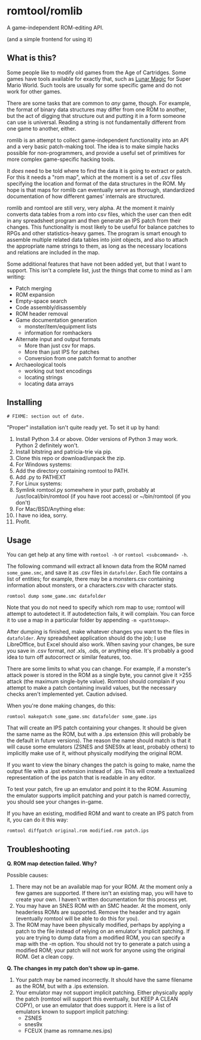 # romtool/romlib

A game-independent ROM-editing API.

(and a simple frontend for using it)

## What is this?

Some people like to modify old games from the Age of Cartridges. Some games
have tools available for exactly that, such as [Lunar
Magic](http://fusoya.eludevisibility.org/lm/index.html) for Super Mario World.
Such tools are usually for some specific game and do not work for other games.

There are some tasks that are common to *any* game, though. For example, the
format of binary data structures may differ from one ROM to another, but the
act of digging that structure out and putting it in a form someone can use is
universal. Reading a string is not fundamentally different from one game to
another, either.

romlib is an attempt to collect game-independent functionality into an API and
a very basic patch-making tool. The idea is to make simple hacks possible for
non-programmers, and provide a useful set of primitives for more complex
game-specific hacking tools.

It *does* need to be told where to find the data it is going to extract or
patch. For this it needs a "rom map", which at the moment is a set of .csv
files specifying the location and format of the data structures in the ROM. My
hope is that maps for romlib can eventually serve as thorough, standardized
documentation of how different games' internals are structured.

romlib and romtool are still very, very alpha. At the moment it mainly converts
data tables from a rom into csv files, which the user can then edit in any
spreadsheet program and then generate an IPS patch from their changes. This
functionality is most likely to be useful for balance patches to RPGs and other
statistics-heavy games. The program is smart enough to assemble multiple
related data tables into joint objects, and also to attach the appropriate name
strings to them, as long as the necessary locations and relations are included
in the map.

Some additional features that have not been added yet, but that I want to
support. This isn't a complete list, just the things that come to mind as I am
writing:

* Patch merging
* ROM expansion
* Empty-space search
* Code assembly/disassembly
* ROM header removal
* Game documentation generation
  - monster/item/equipment lists
  - information for romhackers
* Alternate input and output formats
  - More than just csv for maps.
  - More than just IPS for patches
  - Conversion from one patch format to another
* Archaeological tools
  - working out text encodings
  - locating strings
  - locating data arrays

## Installing

    # FIXME: section out of date.

"Proper" installation isn't quite ready yet. To set it up by hand:

1. Install Python 3.4 or above. Older versions of Python 3 may work. Python 2
definitely won't.
2. Install bitstring and patricia-trie via pip.
3. Clone this repo or download/unpack the zip.
4. For Windows systems:
  1. Add the directory containing romtool to PATH.
  2. Add .py to PATHEXT
5. For Linux systems:
  1. Symlink romtool.py somewhere in your path, probably at
     /usr/local/bin/romtool (if you have root access) or ~/bin/romtool (if you
     don't)
6. For Mac/BSD/Anything else:
  1. I have no idea, sorry.
7. Profit.

## Usage

You can get help at any time with `romtool -h` or `romtool <subcommand> -h`.

The following command will extract all known data from the ROM named
`some_game.smc`, and save it as .csv files in `datafolder`. Each file contains a
list of entities; for example, there may be a monsters.csv containing
information about monsters, or a characters.csv with character stats.

    romtool dump some_game.smc datafolder

Note that you do not need to specify which rom map to use; romtool will attempt
to autodetect it. If autodetection fails, it will complain. You can force it to
use a map in a particular folder by appending `-m <pathtomap>`.

After dumping is finished, make whatever changes you want to the files in
`datafolder`. Any spreadsheet application should do the job; I use LibreOffice,
but Excel should also work. When saving your changes, be sure you save in .csv
format, *not* .xls, .ods, or anything else. It's probably a good idea to turn
off autocorrect or similar features, too.

There are some limits to what you can change. For example, if a monster's
attack power is stored in the ROM as a single byte, you cannot give it >255
attack (the maximum single-byte value). Romtool should complain if you attempt
to make a patch containing invalid values, but the necessary checks aren't
implemented yet. Caution advised.

When you're done making changes, do this:

    romtool makepatch some_game.smc datafolder some_game.ips

That will create an IPS patch containing your changes. It should be given the
same name as the ROM, but with a .ips extension (this will probably be the
default in future versions). The reason the name should match is that it will
cause some emulators (ZSNES and SNES9x at least, probably others) to implicitly
make use of it, without physically modifying the original ROM.

If you want to view the binary changes the patch is going to make, name the
output file with a .ipst extension instead of .ips. This will create a
textualized representation of the ips patch that is readable in any editor.

To test your patch, fire up an emulator and point it to the ROM. Assuming the
emulator supports implicit patching and your patch is named correctly, you
should see your changes in-game.

If you have an existing, modified ROM and want to create an IPS patch from it,
you can do it this way:

    romtool diffpatch original.rom modified.rom patch.ips

## Troubleshooting

**Q. ROM map detection failed. Why?**

Possible causes:

1. There may not be an available map for your ROM. At the moment only a few
games are supported. If there isn't an existing map, you will have to create
your own. I haven't written documentation for this process yet.
2. You may have an SNES ROM with an SMC header. At the moment, only headerless
ROMs are supported. Remove the header and try again (eventually romtool will be
able to do this for you).
3. The ROM may have been physically modified, perhaps by applying a patch to
the file instead of relying on an emulator's implicit patching. If you are
trying to dump data from a modified ROM, you can specify a map with the -m
option. You should not try to generate a patch using a modified ROM; your patch
will not work for anyone using the original ROM. Get a clean copy.

**Q. The changes in my patch don't show up in-game.**

1. Your patch may be named incorrectly. It should have the same filename as the
ROM, but with a .ips extension.
2. Your emulator may not support implicit patching. Either physically apply the
patch (romtool will support this eventually, but KEEP A CLEAN COPY), or use an
emulator that does support it. Here is a list of emulators known to support
implicit patching:
    * ZSNES
    * snes9x
    * FCEUX (name as romname.nes.ips)
